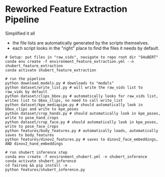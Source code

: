 # Reworked Feature Extraction Pipeline
Simplified it all
* the file lists are automatically generated by the scripts themselves.
* each script looks in the "right" place to find the files it needs by default. 

```
# Setup: put files in "raw_vids", navigate to repo root dir "SHuBERT"
conda env create -f environment_feature_extraction.yml --n shubert_feature_extraction
conda activate shubert_feature_extraction

# run the pipeline
python download_models.py # downloads to "models"
python dataset/write_list.py # will write the raw_vids list to raw_vids by default
python dataset/clips_bbox.py # automatically looks for raw_vids list, writes list to bbox_clips, no need to call write_list
python dataset/kpe_mediapipe.py # should automatically look in bbox_clips and write to kpe_poses
python dataset/crop_hands.py # should automatically look in kpe_poses, write to pose_hand_crops
python dataset/crop_face.py # should automatically look in kpe_poses, write to pose_face_crops
python features/body_features.py # automatically loads, automatically saves to body_features
python features/dinov2_features.py # saves to dinov2_face_embeddings, AND dinov2_hand_embeddings

# run shubert inference step
conda env create -f environment_shubert.yml -n shubert_inference
conda activate shubert_inference
cd fairseq && pip install -e .
python features/shubert_inference.py
```